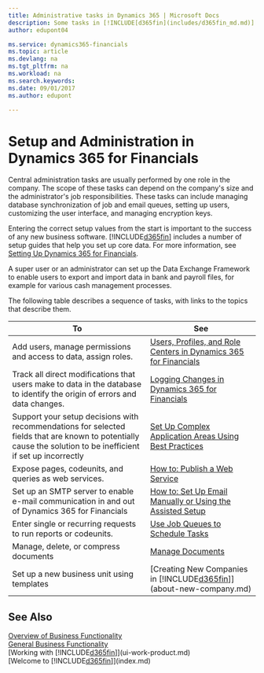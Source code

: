 ```yaml
---
title: Administrative tasks in Dynamics 365 | Microsoft Docs
description: Some tasks in [!INCLUDE[d365fin](includes/d365fin_md.md)] requires central administration and setup. See what they are and learn what to do.
author: edupont04

ms.service: dynamics365-financials
ms.topic: article
ms.devlang: na
ms.tgt_pltfrm: na
ms.workload: na
ms.search.keywords:
ms.date: 09/01/2017
ms.author: edupont

---
```

# Setup and Administration in Dynamics 365 for Financials
Central administration tasks are usually performed by one role in the company. The scope of these tasks can depend on the company's size and the administrator's job responsibilities. These tasks can include managing database synchronization of job and email queues, setting up users, customizing the user interface, and managing encryption keys.  

Entering the correct setup values from the start is important to the success of any new business software. [!INCLUDE[d365fin](includes/d365fin_md.md)] includes a number of setup guides that help you set up core data. For more information, see [Setting Up Dynamics 365 for Financials](setup.md).

<!--Whether you use [!INCLUDE[rim](../../includes/rim_md.md)] to implement setup values or you manually enter them in the new company, you can support your setup decisions with some general recommendations for selected setup fields that are known to potentially cause the solution to be inefficient if defined incorrectly.-->  

A super user or an administrator can set up the Data Exchange Framework to enable users to export and import data in bank and payroll files, for example for various cash management processes.  

The following table describes a sequence of tasks, with links to the topics that describe them.   

|**To**|**See**|  
|------------|-------------|  
|Add users, manage permissions and access to data, assign roles.|[Users, Profiles, and Role Centers in Dynamics 365 for Financials](admin-users-profiles-roles.md)|  
|Track all direct modifications that users make to data in the database to identify the origin of errors and data changes.|[Logging Changes in Dynamics 365 for Financials](across-log-changes.md)|  
|Support your setup decisions with recommendations for selected fields that are known to potentially cause the solution to be inefficient if set up incorrectly|[Set Up Complex Application Areas Using Best Practices](set-up-complex-application-areas-using-best-practices.md)|  
|Expose pages, codeunits, and queries as web services.|[How to: Publish a Web Service](across-how-publish-web-service.md)|  
|Set up an SMTP server to enable e-mail communication in and out of Dynamics 365 for Financials| [How to: Set Up Email Manually or Using the Assisted Setup](madeira-how-setup-email.md)|  
|Enter single or recurring requests to run reports or codeunits.|[Use Job Queues to Schedule Tasks](admin-job-queues-schedule-tasks.md)|  
|Manage, delete, or compress documents|[Manage Documents](admin-manage-documents.md)|  
|Set up a new business unit using templates|[Creating New Companies in [!INCLUDE[d365fin](includes/d365fin_md.md)]](about-new-company.md)|  

## See Also
[Overview of Business Functionality](madeira-business-functionality.md)  
[General Business Functionality](ui-across-business-areas.md)  
[Working with [!INCLUDE[d365fin](includes/d365fin_md.md)]](ui-work-product.md)  
[Welcome to [!INCLUDE[d365fin](includes/d365fin_md.md)]](index.md)  
